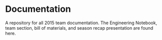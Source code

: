 Documentation
=============

A repository for all 2015 team documentation. The Engineering Notebook, team section, bill of materials, and season recap presentation are found here.
